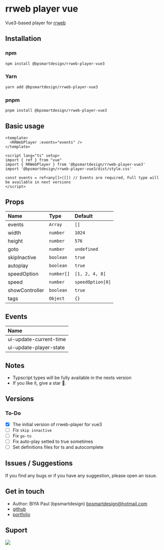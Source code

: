 
# rrweb player vue

Vue3-based player for [rrweb](https://github.com/rrweb-io/rrweb)

## Installation

### npm

```sh
npm install @bpsmartdesign/rrweb-player-vue3
```

### Yarn

```sh
yarn add @bpsmartdesign/rrweb-player-vue3
```

### pnpm

```sh
pnpm install @bpsmartdesign/rrweb-player-vue3
```

## Basic usage

```vue
<template>
  <RRWebPlayer :events="events" />
</template>

<script lang="ts" setup>
import { ref } from "vue"
import { RRWebPlayer } from '@bpsmartdesign/rrweb-player-vue3'
import '@bpsmartdesign/rrweb-player-vue3/dist/style.css'

const events = ref<any[]>([]) // Events are required, Full type will be available in next versions
</script>

```

## Props

| Name | Type     | Default                |
| :-------- | :------- | :------------------------- |
| events | `Array` | `[]` |
| width | `number` | `1024` |
| height | `number` | `576` |
| goto | `number` | `undefined` |
| skipInactive | `boolean` | `true` |
| autoplay | `boolean` | `true` |
| speedOption | `number[]` | `[1, 2, 4, 8]` |
| speed | `number` | `speedOption[0]` |
| showController | `boolean` | `true` |
| tags | `Object` | `{}` |

## Events

| Name |
| :-------- |
| ui-update-current-time
| ui-update-player-state

## Notes

- Typscript types will be fully available in the nexts version
- If you like it, give a star 🙂.

## Versions

### To-Do

-[x] The initial version of rrweb-player for vue3
-[ ] Fix `skip innactive`
-[ ] Fix `go-to`
-[ ] Fix auto-play setted to true sometimes
-[ ] Set definitions files for ts and autocomplete

## Issues / Suggestions

If you find any bugs or if you have any suggestion, please open an issue.

## Get in touch

- Author:  BIYA Paul (bpsmartdesign) <bpsmartdesign@hotmail.com>
- [github](https://github.com/bpsmartdesign)
- [portfolio](https://bpsmartdesign.netlify.app)

## Suport

<a href="https://www.buymeacoffee.com/bpsmartdesign">
  <img src="https://img.buymeacoffee.com/button-api/?text=Buy me a Sandwitch 😉&emoji=🥪&slug=bpsmartdesign&button_colour=5F7FFF&font_colour=ffffff&font_family=Inter&outline_colour=000000&coffee_colour=FFDD00" />
</a>

